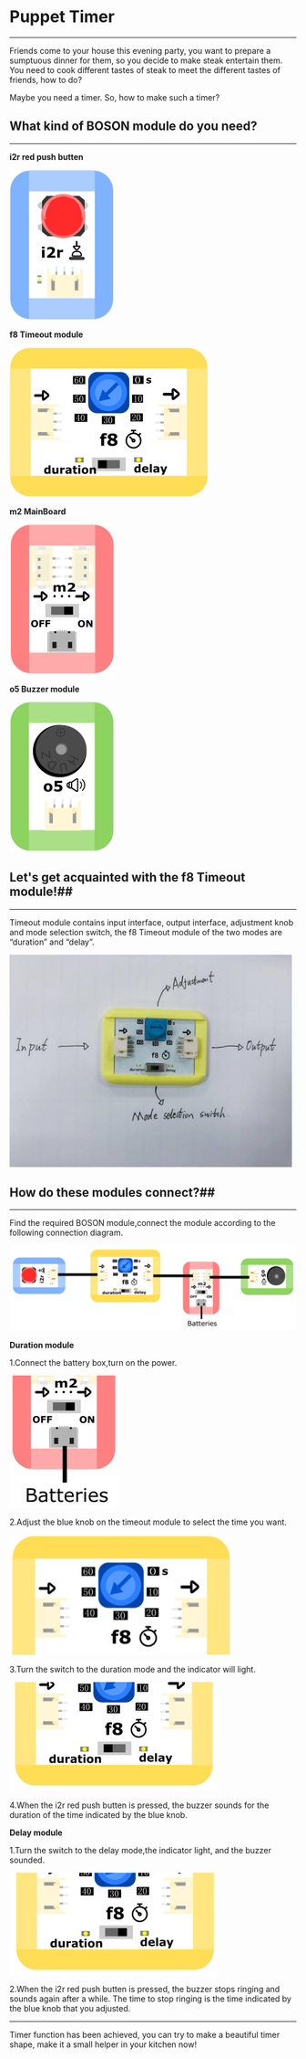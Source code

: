 ﻿# Puppet Timer
----------
Friends come to your house this evening party, you want to prepare a sumptuous dinner for them, so you decide to make steak entertain them. You need to cook different tastes of steak to meet the different tastes of friends, how to do? 

Maybe you need a timer. So, how to make such a timer?

## What kind of BOSON module do you need? ##
----------
**i2r red push butten**

![image](https://github.com/joanna1122/Tutorial-FOR-BOSON/blob/master/image/puppet%20timer/%E7%BA%A2%E8%89%B2%E6%8C%89%E9%92%AE.png)

**f8 Timeout module**

![image](https://github.com/joanna1122/Tutorial-FOR-BOSON/blob/master/image/puppet%20timer/%E5%AE%9A%E6%97%B6%E5%99%A8%E6%A8%A1%E5%9D%97.png)

**m2 MainBoard**

![image](https://github.com/joanna1122/Tutorial-FOR-BOSON/blob/master/image/puppet%20timer/%E4%B8%BB%E6%9D%BF.png)

**o5 Buzzer module**

![image](https://github.com/joanna1122/Tutorial-FOR-BOSON/blob/master/image/puppet%20timer/%E8%9C%82%E9%B8%A3%E5%99%A8.png)

## Let's get acquainted with the f8 Timeout module!##

----------

Timeout module contains input interface, output interface, adjustment knob and mode selection switch, the f8 Timeout module of the two modes are “duration” and “delay”.

![image](https://github.com/joanna1122/Tutorial-FOR-BOSON/blob/master/image/puppet%20timer/%E5%AE%9A%E6%97%B6%E5%99%A8%E6%A8%A1%E5%9D%97%E4%BB%8B%E7%BB%8D%E5%9B%BE.png)

## How do these modules connect?##

----------
Find the required BOSON module,connect the module according to the following connection diagram.

![image](https://github.com/joanna1122/Tutorial-FOR-BOSON/blob/master/image/puppet%20timer/%E7%A1%AC%E4%BB%B6%E8%BF%9E%E6%8E%A5%E5%9B%BE.png)

**Duration module**

1.Connect the battery box,turn on the power.

![image](https://github.com/joanna1122/Tutorial-FOR-BOSON/blob/master/image/puppet%20timer/%E4%B8%BB%E6%9D%BF%E6%8E%A5%E7%94%B5%E6%BA%90%E7%9A%84%E5%9B%BE.png)

2.Adjust the blue knob on the timeout module to select the time you want.

![image](https://github.com/joanna1122/Tutorial-FOR-BOSON/blob/master/image/puppet%20timer/%E8%93%9D%E8%89%B2%E6%97%8B%E9%92%AE%E8%B0%83%E8%8A%82%E5%9B%BE.png)

3.Turn the switch to the duration mode and the indicator will light.

![image](https://github.com/joanna1122/Tutorial-FOR-BOSON/blob/master/image/puppet%20timer/duration%E6%A8%A1%E5%BC%8F%E5%9B%BE.png)

4.When the i2r red push butten is pressed, the buzzer sounds for the duration of the time indicated by the blue knob.


**Delay module**

1.Turn the switch to the delay mode,the indicator light, and the buzzer sounded.

![image](https://github.com/joanna1122/Tutorial-FOR-BOSON/blob/master/image/puppet%20timer/delay%E6%A8%A1%E5%BC%8F%E5%9B%BE.png)

2.When the i2r red push butten is pressed, the buzzer stops ringing and sounds again after a while. The time to stop ringing is the time indicated by the blue knob that you adjusted.

 ----------
Timer function has been achieved, you can try to make a beautiful timer shape, make it a small helper in your kitchen now!

